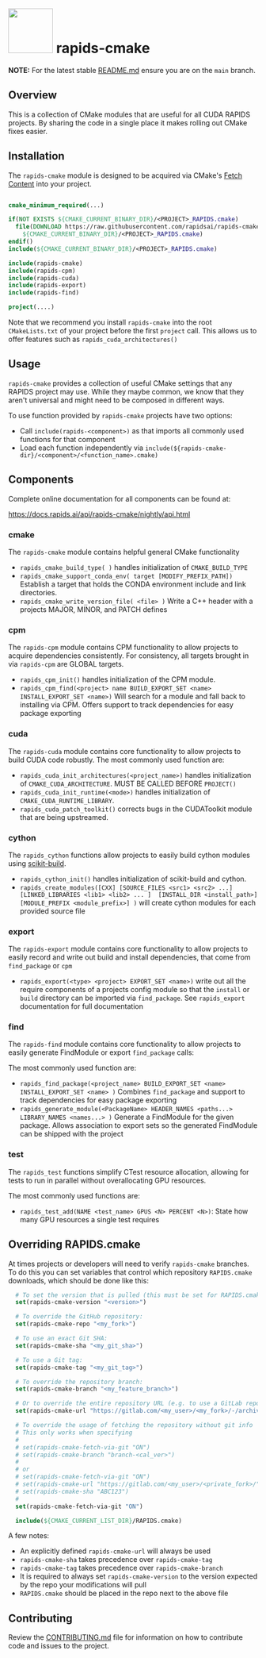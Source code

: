 # <div align="left"><img src="https://rapids.ai/assets/images/rapids_logo.png" width="90px"/>&nbsp;rapids-cmake</div>

**NOTE:** For the latest stable [README.md](https://github.com/rapidsai/rapids-cmake/blob/main/README.md) ensure you are on the `main` branch.

## Overview

This is a collection of CMake modules that are useful for all CUDA RAPIDS
projects. By sharing the code in a single place it makes rolling out CMake
fixes easier.


## Installation

The `rapids-cmake` module is designed to be acquired via CMake's [Fetch
Content](https://cmake.org/cmake/help/latest/module/FetchContent.html) into your project.

```cmake

cmake_minimum_required(...)

if(NOT EXISTS ${CMAKE_CURRENT_BINARY_DIR}/<PROJECT>_RAPIDS.cmake)
  file(DOWNLOAD https://raw.githubusercontent.com/rapidsai/rapids-cmake/branch-<VERSION_MAJOR>.<VERSION_MINOR>/RAPIDS.cmake
    ${CMAKE_CURRENT_BINARY_DIR}/<PROJECT>_RAPIDS.cmake)
endif()
include(${CMAKE_CURRENT_BINARY_DIR}/<PROJECT>_RAPIDS.cmake)

include(rapids-cmake)
include(rapids-cpm)
include(rapids-cuda)
include(rapids-export)
include(rapids-find)

project(....)
```

Note that we recommend you install `rapids-cmake` into the root `CMakeLists.txt` of
your project before the first `project` call. This allows us to offer features such as
`rapids_cuda_architectures()`

## Usage

`rapids-cmake` provides a collection of useful CMake settings that any RAPIDS project may use.
While they maybe common, we know that they aren't universal and might need to be composed in
different ways.

To use function provided by `rapids-cmake` projects have two options:
- Call `include(rapids-<component>)` as that imports all commonly used functions for that component
- Load each function independently via `include(${rapids-cmake-dir}/<component>/<function_name>.cmake)`


## Components

Complete online documentation for all components can be found at:

  https://docs.rapids.ai/api/rapids-cmake/nightly/api.html


### cmake
The `rapids-cmake` module contains helpful general CMake functionality

- `rapids_cmake_build_type( )` handles initialization of `CMAKE_BUILD_TYPE`
- `rapids_cmake_support_conda_env( target [MODIFY_PREFIX_PATH])` Establish a target that holds the CONDA environment
  include and link directories.
- `rapids_cmake_write_version_file( <file> )` Write a C++ header with a projects MAJOR, MINOR, and PATCH defines

### cpm

The `rapids-cpm` module contains CPM functionality to allow projects to acquire dependencies consistently.
For consistency, all targets brought in via `rapids-cpm` are GLOBAL targets.

- `rapids_cpm_init()` handles initialization of the CPM module.
- `rapids_cpm_find(<project> name BUILD_EXPORT_SET <name> INSTALL_EXPORT_SET <name>)` Will search for a module and fall back to installing via CPM. Offers support to track dependencies for easy package exporting

### cuda

The `rapids-cuda` module contains core functionality to allow projects to build CUDA code robustly.
The most commonly used function are:

- `rapids_cuda_init_architectures(<project_name>)` handles initialization of `CMAKE_CUDA_ARCHITECTURE`. MUST BE CALLED BEFORE `PROJECT()`
- `rapids_cuda_init_runtime(<mode>)` handles initialization of `CMAKE_CUDA_RUNTIME_LIBRARY`.
- `rapids_cuda_patch_toolkit()` corrects bugs in the CUDAToolkit module that are being upstreamed.

### cython

The `rapids_cython` functions allow projects to easily build cython modules using
[scikit-build](https://scikit-build.readthedocs.io/en/latest/).

- `rapids_cython_init()` handles initialization of scikit-build and cython.
- `rapids_create_modules([CXX] [SOURCE_FILES <src1> <src2> ...] [LINKED_LIBRARIES <lib1> <lib2> ... ]  [INSTALL_DIR <install_path>] [MODULE_PREFIX <module_prefix>] )` will create cython modules for each provided source file


### export

The `rapids-export` module contains core functionality to allow projects to easily record and write out
build and install dependencies, that come from `find_package` or `cpm`

- `rapids_export(<type> <project> EXPORT_SET <name>)` write out all the require components of a
  projects config module so that the `install` or `build` directory can be imported via `find_package`. See `rapids_export` documentation for full documentation


### find

The `rapids-find` module contains core functionality to allow projects to easily generate FindModule
or export `find_package` calls:

The most commonly used function are:

- `rapids_find_package(<project_name> BUILD_EXPORT_SET <name> INSTALL_EXPORT_SET <name> )` Combines `find_package` and support to track dependencies for easy package exporting
- `rapids_generate_module(<PackageName> HEADER_NAMES <paths...> LIBRARY_NAMES <names...> )` Generate a FindModule for the given package. Allows association to export sets so the generated FindModule can be shipped with the project

### test

The `rapids_test` functions simplify CTest resource allocation, allowing for
tests to run in parallel without overallocating GPU resources.

The most commonly used functions are:
- `rapids_test_add(NAME <test_name> GPUS <N> PERCENT <N>)`: State how many GPU resources a single
  test requires


## Overriding RAPIDS.cmake

At times projects or developers will need to verify ``rapids-cmake`` branches. To do this you can set variables that control which repository ``RAPIDS.cmake`` downloads, which should be done like this:

```cmake
  # To set the version that is pulled (this must be set for RAPIDS.cmake to work):
  set(rapids-cmake-version "<version>")

  # To override the GitHub repository:
  set(rapids-cmake-repo "<my_fork>")

  # To use an exact Git SHA:
  set(rapids-cmake-sha "<my_git_sha>")

  # To use a Git tag:
  set(rapids-cmake-tag "<my_git_tag>")

  # To override the repository branch:
  set(rapids-cmake-branch "<my_feature_branch>")

  # Or to override the entire repository URL (e.g. to use a GitLab repo):
  set(rapids-cmake-url "https://gitlab.com/<my_user>/<my_fork>/-/archive/<my_branch>/<my_fork>-<my_branch>.zip")

  # To override the usage of fetching the repository without git info
  # This only works when specifying
  #
  # set(rapids-cmake-fetch-via-git "ON")
  # set(rapids-cmake-branch "branch-<cal_ver>")
  #
  # or
  # set(rapids-cmake-fetch-via-git "ON")
  # set(rapids-cmake-url "https://gitlab.com/<my_user>/<private_fork>/")
  # set(rapids-cmake-sha "ABC123")
  #
  set(rapids-cmake-fetch-via-git "ON")

  include(${CMAKE_CURRENT_LIST_DIR}/RAPIDS.cmake)
```

A few notes:

- An explicitly defined ``rapids-cmake-url`` will always be used
- `rapids-cmake-sha` takes precedence over `rapids-cmake-tag`
- `rapids-cmake-tag` takes precedence over `rapids-cmake-branch`
- It is required to always set `rapids-cmake-version` to the version expected by the repo your modifications will pull
- `RAPIDS.cmake` should be placed in the repo next to the above file

## Contributing

Review the [CONTRIBUTING.md](https://github.com/rapidsai/rapids-cmake/blob/main/CONTRIBUTING.md) file for information on how to contribute code and issues to the project.
